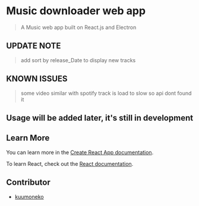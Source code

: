 # Music downloader web app

> A Music web app built on React.js and Electron

## UPDATE NOTE

> add sort by release_Date to display new tracks

## KNOWN ISSUES

> some video similar with spotify track is load to slow so api dont found it

## Usage will be added later, it's still in development

## Learn More

You can learn more in the [Create React App documentation](https://facebook.github.io/create-react-app/docs/getting-started).

To learn React, check out the [React documentation](https://reactjs.org/).

## Contributor

- [kuumoneko](https://github.com/kuumoneko)
